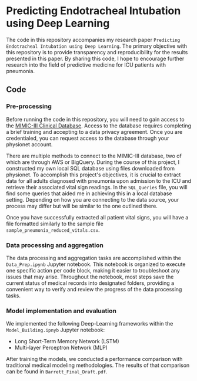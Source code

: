 # Predicting Endotracheal Intubation using Deep Learning

The code in this repository accompanies my research paper `Predicting Endotracheal Intubation using Deep Learning`. The primary objective with this repository is to provide transparency and reproducibility for the results presented in this paper. By sharing this code, I hope to encourage further research into the field of predictive medicine for ICU patients with pneumonia. 

## Code

### Pre-processing

Before running the code in this repository, you will need to gain access to the [MIMIC-III Clinical Database](https://physionet.org/content/mimiciii/1.4/). Access to the database requires completing a brief training and accepting to a data privacy agreement. Once you are credentialed, you can request access to the database through your physionet account.

There are multiple methods to connect to the MIMIC-III database, two of which are through AWS or BigQuery. During the course of this project, I constructed my own local SQL database using files downloaded from physionet. To accomplish this project's objectives, it is crucial to extract data for all adults diagnosed with pneumonia upon admission to the ICU and retrieve their associated vital sign readings. In the `SQL_Queries` file, you will find some queries that aided me in achieving this in a local database setting. Depending on how you are connecting to the data source, your process may differ but will be similar to the one outlined there.

Once you have successfully extracted all patient vital signs, you will have a file formatted similarly to the sample file `sample_pneumonia_reduced_vitals.csv`.

### Data processing and aggregation
The data processing and aggregation tasks are accomplished within the `Data_Prep.ipynb` Jupyter notebook. This notebook is organized to execute one specific action per code block, making it easier to troubleshoot any issues that may arise. Throughout the notebook, most steps save the current status of medical records into designated folders, providing a convenient way to verify and review the progress of the data processing tasks.


### Model implementation and evaluation

We implemented the following Deep-Learning frameworks within the `Model_Building.ipnyb` Jupyter notebook:
- Long Short-Term Memory Network (LSTM)
- Multi-layer Perceptron Network (MLP)

After training the models, we conducted a performance comparison with traditional medical modeling methodologies. The results of that comparison can be found in `Barrett_Final_Draft.pdf`. 
